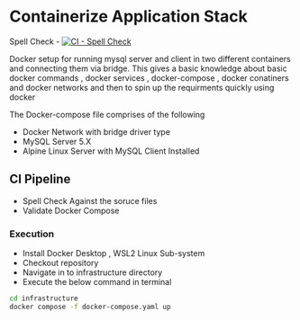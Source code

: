 # Containerize Application Stack
Spell Check - 
[![CI - Spell Check](https://github.com/vigneshwaran-1/containerization/actions/workflows/spellcheck.yaml/badge.svg)](https://github.com/vigneshwaran-1/containerization/actions/workflows/spellcheck.yaml)


Docker setup for running mysql server and client in two different containers and connecting them via bridge. This gives a basic knowledge about basic docker commands , docker services , docker-compose , docker conatiners and docker networks and then to spin up the requirments quickly using docker 

The Docker-compose file comprises of the following
- Docker Network with bridge driver type  
- MySQL Server 5.X
- Alpine Linux Server with MySQL Client Installed



## CI Pipeline

- Spell Check Against the soruce files
- Validate Docker Compose

### Execution

- Install Docker Desktop , WSL2 Linux Sub-system
- Checkout repository
- Navigate in to infrastructure directory
- Execute the below command in terminal

```sh
cd infrastructure
docker compose -f docker-compose.yaml up
```